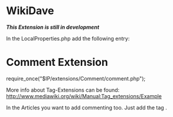 WikiDave
========

*****This Extension is still in development*****


In the LocalProperties.php add the following entry:

# Comment Extension
require_once("$IP/extensions/Comment/comment.php");

More info about Tag-Extensions can be found:
http://www.mediawiki.org/wiki/Manual:Tag_extensions/Example


In the Articles you want to add commenting too. Just add the tag <comment>.


